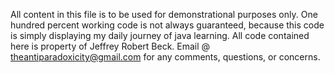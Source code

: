 All content in this file is to be used for demonstrational purposes only. 
One hundred percent working code is not always guaranteed, because this code is simply displaying my daily journey of java learning.
All code contained here is property of Jeffrey Robert Beck.
Email @ theantiparadoxicity@gmail.com for any comments, questions, or concerns.
